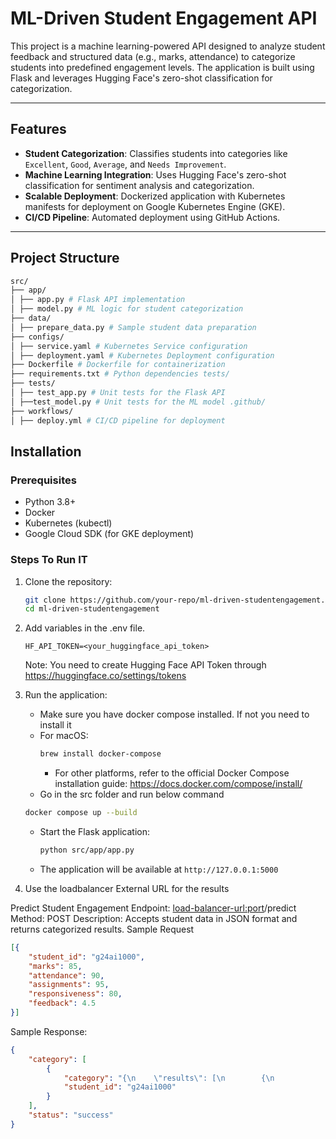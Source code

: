 # ML-Driven Student Engagement API

This project is a machine learning-powered API designed to analyze student feedback and structured data (e.g., marks, attendance) to categorize students into predefined engagement levels. The application is built using Flask and leverages Hugging Face's zero-shot classification for categorization.

---

## Features
- **Student Categorization**: Classifies students into categories like `Excellent`, `Good`, `Average`, and `Needs Improvement`.
- **Machine Learning Integration**: Uses Hugging Face's zero-shot classification for sentiment analysis and categorization.
- **Scalable Deployment**: Dockerized application with Kubernetes manifests for deployment on Google Kubernetes Engine (GKE).
- **CI/CD Pipeline**: Automated deployment using GitHub Actions.

---

## Project Structure
```bash
src/ 
├── app/ 
│ ├── app.py # Flask API implementation 
│ ├── model.py # ML logic for student categorization 
├── data/ 
│ ├── prepare_data.py # Sample student data preparation 
├── configs/ 
│ ├── service.yaml # Kubernetes Service configuration 
│ ├── deployment.yaml # Kubernetes Deployment configuration 
├── Dockerfile # Dockerfile for containerization 
├── requirements.txt # Python dependencies tests/ 
├── tests/
│ ├── test_app.py # Unit tests for the Flask API 
│ ├──test_model.py # Unit tests for the ML model .github/ 
├── workflows/ 
│ ├── deploy.yml # CI/CD pipeline for deployment
```

## Installation

### Prerequisites
- Python 3.8+
- Docker
- Kubernetes (kubectl)
- Google Cloud SDK (for GKE deployment)

### Steps To Run IT
1. Clone the repository:
   ```bash
   git clone https://github.com/your-repo/ml-driven-studentengagement.git
   cd ml-driven-studentengagement
   ```
2. Add variables in the .env file.
    ```properties
    HF_API_TOKEN=<your_huggingface_api_token>
     ```
    Note: You need to create Hugging Face API Token through https://huggingface.co/settings/tokens

3. Run the application:
    - Make sure you have docker compose installed. If not you need to install it
    - For macOS:
        ```bash
        brew install docker-compose
        ```
      - For other platforms, refer to the official Docker Compose installation guide: https://docs.docker.com/compose/install/
    - Go in the src folder and run below command
    ```bash
    docker compose up --build
    ```
   - Start the Flask application:
     ```bash
     python src/app/app.py
     ```

   - The application will be available at `http://127.0.0.1:5000`

4. Use the loadbalancer External URL for the results

Predict Student Engagement
Endpoint: <load-balancer-url:port>/predict
Method: POST
Description: Accepts student data in JSON format and returns categorized results.
Sample Request

```json
[{
    "student_id": "g24ai1000",
    "marks": 85,
    "attendance": 90,
    "assignments": 95,
    "responsiveness": 80,
    "feedback": 4.5
}]
```
Sample Response:
```json
{
    "category": [
        {
            "category": "{\n    \"results\": [\n        {\n            \"label\": \"Good\",\n            \"score\": 0.4515203535556793\n        },\n        {\n            \"label\": \"Needs Improvement\",\n            \"score\": 0.3738452196121216\n        },\n        {\n            \"label\": \"Excellent\",\n            \"score\": 0.1292397826910019\n        },\n        {\n            \"label\": \"Average\",\n            \"score\": 0.045394692569971085\n        }\n    ],\n    \"best_category\": {\n        \"label\": \"Good\",\n        \"score\": 0.4515203535556793\n    }\n}",
            "student_id": "g24ai1000"
        }
    ],
    "status": "success"
}
```